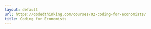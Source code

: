 ```yaml
---
layout: default
url: https://codedthinking.com/courses/02-coding-for-economists/
title: Coding for Economists
---
```

